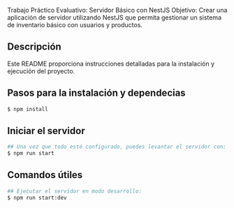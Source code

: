 <p> Trabajo Práctico Evaluativo: Servidor Básico con NestJS
Objetivo:
Crear una aplicación de servidor utilizando NestJS que permita gestionar un
sistema de inventario básico con usuarios y productos.
</p>

## Descripción

Este README proporciona instrucciones detalladas para la instalación y ejecución del proyecto.

## Pasos para la instalación y dependecias

```bash
$ npm install
```

## Iniciar el servidor
```bash
## Una vez que todo esté configurado, puedes levantar el servidor con:
$ npm run start
```

## Comandos útiles
```bash
## Ejecutar el servidor en modo desarrollo:
$ npm run start:dev
```
